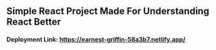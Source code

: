 ## Simple React Project Made For Understanding React Better

#### Deployment Link: https://earnest-griffin-58a3b7.netlify.app/
